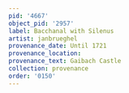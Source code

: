 ```yaml
---
pid: '4667'
object_pid: '2957'
label: Bacchanal with Silenus
artist: janbrueghel
provenance_date: Until 1721
provenance_location:
provenance_text: Gaibach Castle
collection: provenance
order: '0150'
---
```

